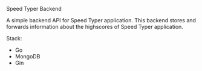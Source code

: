 Speed Typer Backend

A simple backend API for Speed Typer application. This backend stores and forwards information about the highscores of Speed Typer application.

Stack:
- Go
- MongoDB
- Gin
